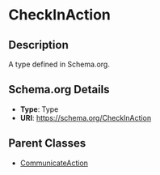 # CheckInAction

## Description
A type defined in Schema.org.

## Schema.org Details
- **Type**: Type
- **URI**: https://schema.org/CheckInAction

## Parent Classes
- [CommunicateAction](../CommunicateAction.md)

